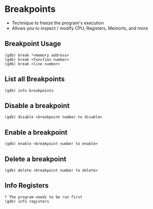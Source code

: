 # Breakpoints

* Technique to freeze the program's execution
* Allows you to inspect / modify CPU, Registers, Memorts, and more

## Breakpoint Usage
```
(gdb) break *<memory address>
(gdb) break <function number>
(gdb) break <line number>
```

## List all Breakpoints
```
(gdb) info breakpoints
```

## Disable a breakpoint
```
(gdb) disable <breakpoint number to disable>
```

## Enable a breakpoint
```
(gdb) enable <breakpoint number to enable>
```

## Delete a breakpoint
```
(gdb) delete <breakpoint number to delete>
```

## Info Registers
```
* The program needs to be run first
(gdb) info registers
```

